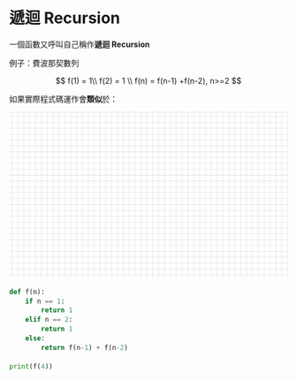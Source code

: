 # 遞迴 Recursion

一個函數又呼叫自己稱作**遞迴 Recursion**

例子：費波那契數列

$$
f(1) = 1\\
f(2) = 1 \\
f(n) = f(n-1) +f(n-2), n>=2
$$

如果實際程式碼運作會**類似**於：

![](../../.gitbook/assets/r.gif)

```python
def f(n):
    if n == 1:
        return 1
    elif n == 2:
        return 1
    else: 
        return f(n-1) + f(n-2)
        
print(f(4))
```



